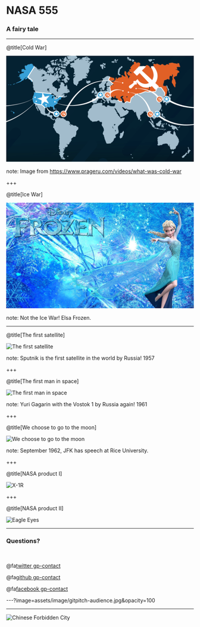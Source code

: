 # NASA 555

### A fairy tale

---
@title[Cold War]

![Cold War](assets/image/coldwar.png)

note: Image from https://www.prageru.com/videos/what-was-cold-war

+++

@title[Ice War]

![Ice War](assets/image/elsafrozen.jpg)

note: Not the Ice War! Elsa Frozen.

---

@title[The first satellite]

![The first satellite](https://www.youtube.com/embed/bHCeLvy5z-I)

note: Sputnik is the first satellite in the world by Russia! 1957

+++

@title[The first man in space]

![The first man in space](https://www.youtube.com/embed/qQMZ-emCG-M)

note: Yuri Gagarin with the Vostok 1 by Russia again! 1961

+++

@title[We choose to go to the moon]

![We choose to go to the moon](https://www.youtube.com/embed/vMtjnrBcHdI)

note: September 1962, JFK has speech at Rice University.

+++

@title[NASA product I]

![X-1R](https://www.youtube.com/embed/g8kn1bANioI)

+++

@title[NASA product II]

![Eagle Eyes](https://www.youtube.com/embed/Xx3YU2EWQlQ)

---

### Questions?

<br>

@fa[twitter gp-contact](@tlaothong)

@fa[github gp-contact](tlaothong)

@fa[facebook gp-contact](digitalthailandclub)

---?image=assets/image/gitpitch-audience.jpg&opacity=100

---

![Chinese Forbidden City](https://www.youtube.com/embed/w78Yb_aotH0)